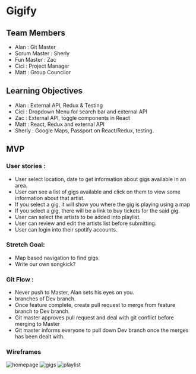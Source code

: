 # Gigify

## Team Members
* Alan : Git Master
* Scrum Master : Sherly
* Fun Master : Zac
* Cici : Project Manager
* Matt : Group Councilor

## Learning Objectives
* Alan : External API, Redux & Testing
* Cici : Dropdown Menu for search bar and external API
* Zac : External API, toggle components in React
* Matt : React, Redux and external API
* Sherly : Google Maps, Passport on React/Redux, testing.

## MVP

### User stories :

* User select location, date to get information about gigs available in an area.
* User can see a list of gigs available and click on them to view some information about that artist.
* If you select a gig, it will show you where the gig is playing using a map
* If you select a gig, there will be a link to buy tickets for the said gig.
* User can select the artists to be added into playlist.
* User can review and edit the artists list before submitting.
* User can login into their spotify accounts.


### Stretch Goal:
* Map based navigation to find gigs.
* Write our own songkick?

### Git Flow :
* Never push to Master, Alan sets his eyes on you. 
* branches of Dev branch.
* Once feature complete, create pull request to merge from feature branch to Dev branch.
* Git master approves pull request and deal with git conflict before merging to Master 
* Git master informs everyone to pull down Dev branch once the merges has been dealt with.

### Wireframes
![homepage](https://raw.githubusercontent.com/Giggify/Upstage/develop/DESIGN/HOMEPAGE.png)
![gigs](https://raw.githubusercontent.com/Giggify/Upstage/develop/DESIGN/GIGS.png)
![playlist](https://raw.githubusercontent.com/Giggify/Upstage/develop/DESIGN/PLAYLISTS.png)
